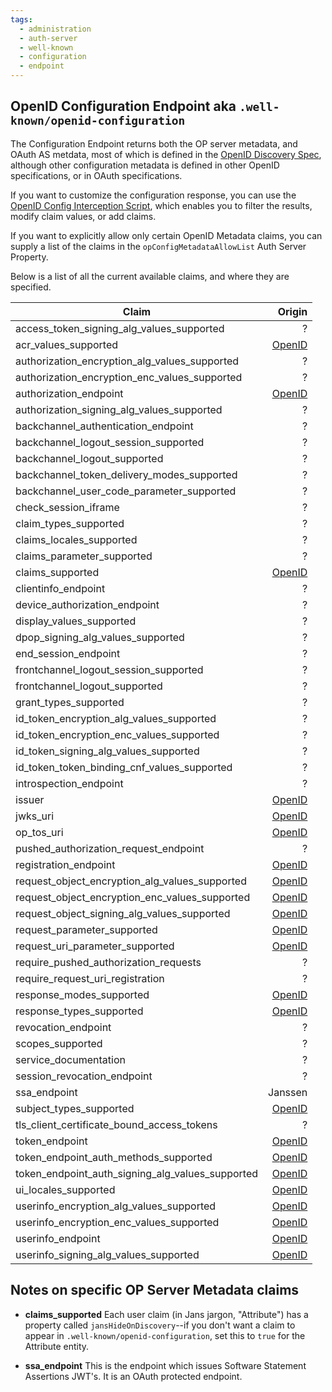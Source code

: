 ```yaml
---
tags:
  - administration
  - auth-server
  - well-known
  - configuration
  - endpoint
---
```


## OpenID Configuration Endpoint aka `.well-known/openid-configuration`

The Configuration Endpoint returns both the OP server metadata, and OAuth
AS metdata, most of which
is defined in the [OpenID Discovery Spec](https://openid.net/specs/openid-connect-discovery-1_0.html#ProviderMetadata), although other configuration metadata is defined
in other OpenID specifications, or in OAuth specifications.

If you want to customize the configuration response, you can use the
[OpenID Config Interception Script](../../developer/scripts/config/openid-config.md),
which enables you to filter the results, modify claim values, or add claims.

If you want to explicitly allow only certain OpenID Metadata claims, you can
supply a list of the claims in the `opConfigMetadataAllowList` Auth Server
Property.

Below is a list of all the current available claims, and where they are specified.

| Claim                                            |                                                                                Origin |
|--------------------------------------------------|--------------------------------------------------------------------------------------:|
| access_token_signing_alg_values_supported        |                                                                                     ? |
| acr_values_supported                             | [OpenID](https://openid.net/specs/openid-connect-discovery-1_0.html#ProviderMetadata) |
| authorization_encryption_alg_values_supported    |                                                                                     ? |
| authorization_encryption_enc_values_supported    |                                                                                     ? |
| authorization_endpoint                           | [OpenID](https://openid.net/specs/openid-connect-discovery-1_0.html#ProviderMetadata) |
| authorization_signing_alg_values_supported       |                                                                                     ? |
| backchannel_authentication_endpoint              |                                                                                     ? |
| backchannel_logout_session_supported             |                                                                                     ? |
| backchannel_logout_supported                     |                                                                                     ? |
| backchannel_token_delivery_modes_supported       |                                                                                     ? |
| backchannel_user_code_parameter_supported        |                                                                                     ? |
| check_session_iframe                             |                                                                                     ? |
| claim_types_supported                            |                                                                                     ? |
| claims_locales_supported                         |                                                                                     ? |
| claims_parameter_supported                       |                                                                                     ? |
| claims_supported                                 | [OpenID](https://openid.net/specs/openid-connect-discovery-1_0.html#ProviderMetadata) |
| clientinfo_endpoint                              |                                                                                     ? |
| device_authorization_endpoint                    |                                                                                     ? |
| display_values_supported                         |                                                                                     ? |
| dpop_signing_alg_values_supported                |                                                                                     ? |
| end_session_endpoint                             |                                                                                     ? |
| frontchannel_logout_session_supported            |                                                                                     ? |
| frontchannel_logout_supported                    |                                                                                     ? |
| grant_types_supported                            |                                                                                     ? |
| id_token_encryption_alg_values_supported         |                                                                                     ? |
| id_token_encryption_enc_values_supported         |                                                                                     ? |
| id_token_signing_alg_values_supported            |                                                                                     ? |
| id_token_token_binding_cnf_values_supported      |                                                                                     ? |
| introspection_endpoint                           |                                                                                     ? |
| issuer                                           | [OpenID](https://openid.net/specs/openid-connect-discovery-1_0.html#ProviderMetadata) |
| jwks_uri                                         | [OpenID](https://openid.net/specs/openid-connect-discovery-1_0.html#ProviderMetadata) |
| op_tos_uri                                       | [OpenID](https://openid.net/specs/openid-connect-discovery-1_0.html#ProviderMetadata) |
| pushed_authorization_request_endpoint            |                                                                                     ? |
| registration_endpoint                            | [OpenID](https://openid.net/specs/openid-connect-discovery-1_0.html#ProviderMetadata) |
| request_object_encryption_alg_values_supported   | [OpenID](https://openid.net/specs/openid-connect-discovery-1_0.html#ProviderMetadata) |
| request_object_encryption_enc_values_supported   | [OpenID](https://openid.net/specs/openid-connect-discovery-1_0.html#ProviderMetadata) |
| request_object_signing_alg_values_supported      | [OpenID](https://openid.net/specs/openid-connect-discovery-1_0.html#ProviderMetadata) |
| request_parameter_supported                      | [OpenID](https://openid.net/specs/openid-connect-discovery-1_0.html#ProviderMetadata) |
| request_uri_parameter_supported                  | [OpenID](https://openid.net/specs/openid-connect-discovery-1_0.html#ProviderMetadata) |
| require_pushed_authorization_requests            |                                                                                     ? |
| require_request_uri_registration                 |                                                                                     ? |
| response_modes_supported                         | [OpenID](https://openid.net/specs/openid-connect-discovery-1_0.html#ProviderMetadata) |
| response_types_supported                         | [OpenID](https://openid.net/specs/openid-connect-discovery-1_0.html#ProviderMetadata) |
| revocation_endpoint                              |                                                                                     ? |
| scopes_supported                                 |                                                                                     ? |
| service_documentation                            |                                                                                     ? |
| session_revocation_endpoint                      |                                                                                     ? |
| ssa_endpoint                                     |                                                                               Janssen |
| subject_types_supported                          | [OpenID](https://openid.net/specs/openid-connect-discovery-1_0.html#ProviderMetadata) |
| tls_client_certificate_bound_access_tokens       |                                                                                     ? |
| token_endpoint                                   | [OpenID](https://openid.net/specs/openid-connect-discovery-1_0.html#ProviderMetadata) |
| token_endpoint_auth_methods_supported            | [OpenID](https://openid.net/specs/openid-connect-discovery-1_0.html#ProviderMetadata) |
| token_endpoint_auth_signing_alg_values_supported | [OpenID](https://openid.net/specs/openid-connect-discovery-1_0.html#ProviderMetadata) |
| ui_locales_supported                             | [OpenID](https://openid.net/specs/openid-connect-discovery-1_0.html#ProviderMetadata) |
| userinfo_encryption_alg_values_supported         | [OpenID](https://openid.net/specs/openid-connect-discovery-1_0.html#ProviderMetadata) |
| userinfo_encryption_enc_values_supported         | [OpenID](https://openid.net/specs/openid-connect-discovery-1_0.html#ProviderMetadata) |
| userinfo_endpoint                                | [OpenID](https://openid.net/specs/openid-connect-discovery-1_0.html#ProviderMetadata) |
| userinfo_signing_alg_values_supported            | [OpenID](https://openid.net/specs/openid-connect-discovery-1_0.html#ProviderMetadata) |

## Notes on specific OP Server Metadata claims

* **claims_supported** Each user claim (in Jans jargon, "Attribute") has a property called `jansHideOnDiscovery`--if you don't want a claim to appear in `.well-known/openid-configuration`, set this to `true` for the Attribute entity.

* **ssa_endpoint** This is the endpoint which issues Software Statement
Assertions JWT's. It is an OAuth protected endpoint.
